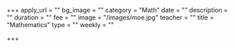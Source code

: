 +++
apply_url = ""
bg_image = ""
category = "Math"
date = ""
description = ""
duration = ""
fee = ""
image = "/images/moe.jpg"
teacher = ""
title = "Mathematics"
type = ""
weekly = ""

+++
